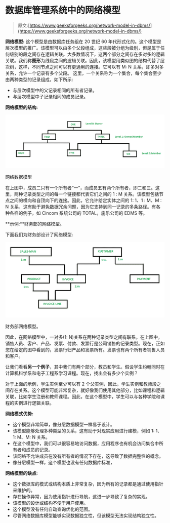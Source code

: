 # 数据库管理系统中的网络模型

> 原文:[https://www.geeksforgeeks.org/network-model-in-dbms/](https://www.geeksforgeeks.org/network-model-in-dbms/)

**网络模型:**
这个模型是由数据库任务组在 20 世纪 60 年代形式化的。这个模型是层次模型的推广。该模型可以由多个父段组成，这些段被分组为级别，但是属于任何级别的段之间存在逻辑关联。大多数情况下，这两个部分之间存在多对多的逻辑关联。我们称**图形**为线段之间的逻辑关联。因此，该模型用类似图的结构代替了层次树，这样，不同节点之间可以有更通用的连接。它可以有 M: N 关系，即多对多关系，允许一个记录有多个父段。
这里，一个关系称为一个集合，每个集合至少由两种类型的记录组成，如下所示:

*   与层次模型中的父记录相同的所有者记录。
*   与层次模型中子记录相同的成员记录。

**网络模型的结构:**

![](img/28b25259172fe86fc19c57fc9dfb5f70.png)

网络数据模型

在上图中，成员二只有一个所有者“一”，而成员五有两个所有者，即二和三。这里，两种记录类型之间的每一个链接都代表它们之间的 1 : M 关系。该模型包括节点之间的横向和自顶向下的连接。因此，它允许给定实体之间的 1: 1、1 : M、M : N 关系，这有助于避免数据冗余问题，因为它支持到同一记录的多条路径。有各种各样的例子，如 Cincom 系统公司的 TOTAL，施乐公司的 EDMS 等。

**示例:**财务部的网络模型。

下面我们为财务部设计了网络模型:

![](img/254f38b8ab9406b15aec9deb13fec96d.png)

财务部网络模型。

因此，在网络模型中，一对多(1: N)关系在两种记录类型之间有联系。在上图中，销售人员、客户、产品、发票、付款、发票行是公司销售的记录类型。现在，正如您在给定的图中看到的，发票行归产品和发票所有。发票也有两个所有者销售人员和客户。

让我们看看**另一个例子**，其中我们有两个部分，教员和学生。假设学生约翰同时在计算机科学系和电子工程系学习课程。现在，找出会有多少个实例？

对于上面的示例，学生实例至少可以有 2 个父实例，因此，学生实例和教师段之间存在关系。这个模型可能非常复杂，就好像我们使用其他部分，比如课程和逻辑关联，比如学生注册和教师课程。因此，在这个模型中，学生可以与各种学院和课程的实例进行逻辑关联。

**网络模式优势:**

*   这个模型非常简单，像分层数据模型一样易于设计。
*   该模型能够处理多种类型的关系，这有助于对现实应用进行建模，例如 1: 1、1: M、M: N 关系。
*   在这个模型中，我们可以很容易地访问数据，应用程序也有机会访问集合中所有者和成员的记录。
*   该网络不允许成员在没有所有者的情况下存在，这导致了数据完整性的概念。
*   像分层模型一样，这个模型也没有任何数据库标准，

**网络模型的缺点:**

*   这个数据库的模式或结构本质上非常复杂，因为所有的记录都是通过使用指针来维护的。
*   存在操作异常，因为使用指针进行导航，这进一步导致了复杂的实现。
*   该模型的设计或结构不便于用户使用。
*   这个模型没有任何自动查询优化的范围。
*   尽管网络数据库模型能够实现数据独立性，但该模型无法实现结构独立性。